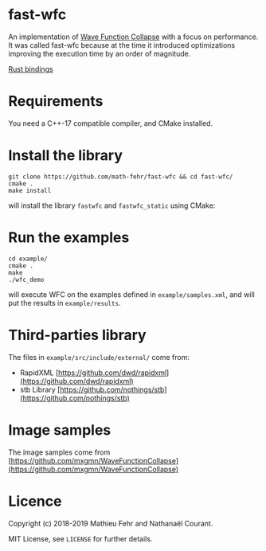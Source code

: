 # fast-wfc

An implementation of [Wave Function Collapse](https://github.com/mxgmn/WaveFunctionCollapse) with a focus on performance.
It was called fast-wfc because at the time it introduced optimizations improving the execution time by an order of magnitude.

[Rust bindings](https://github.com/rickyhan/fastwfc-rs)

# Requirements

You need a C++-17 compatible compiler, and CMake installed.

# Install the library

```
git clone https://github.com/math-fehr/fast-wfc && cd fast-wfc/
cmake .
make install
```

will install the library `fastwfc` and `fastwfc_static` using CMake:

# Run the examples

```
cd example/
cmake .
make
./wfc_demo
```

will execute WFC on the examples defined in `example/samples.xml`, and will put the results in `example/results`.

# Third-parties library

The files in `example/src/include/external/` come from:
* RapidXML [https://github.com/dwd/rapidxml](https://github.com/dwd/rapidxml)
* stb Library [https://github.com/nothings/stb](https://github.com/nothings/stb)

# Image samples

The image samples come from [https://github.com/mxgmn/WaveFunctionCollapse](https://github.com/mxgmn/WaveFunctionCollapse)

# Licence 

Copyright (c) 2018-2019 Mathieu Fehr and Nathanaël Courant.

MIT License, see `LICENSE` for further details.
